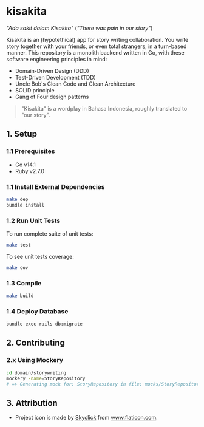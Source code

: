 # kisakita

_"Ada sakit dalam Kisakita"_ (_"There was pain in our story"_)

Kisakita is an (hypotethical) app for story writing collaboration. You write story together with your friends, or even total strangers, in a turn-based manner. This repository is a monolith backend written in Go, with these software engineering principles in mind:
* Domain-Driven Design (DDD)
* Test-Driven Development (TDD)
* Uncle Bob's Clean Code and Clean Architecture
* SOLID principle
* Gang of Four design patterns

> "Kisakita" is a wordplay in Bahasa Indonesia, roughly translated to "our story".

## 1. Setup

### 1.1 Prerequisites

* Go v14.1
* Ruby v2.7.0

### 1.1 Install External Dependencies

```bash
make dep
bundle install
```

### 1.2 Run Unit Tests

To run complete suite of unit tests:

```bash
make test
```

To see unit tests coverage:

```bash
make cov
```

### 1.3 Compile

```bash
make build
```

### 1.4 Deploy Database

```bash
bundle exec rails db:migrate
```

## 2. Contributing

### 2.x Using Mockery

```bash
cd domain/storywriting
mockery -name=StoryRepository
# => Generating mock for: StoryRepository in file: mocks/StoryRepository.go
```

## 3. Attribution

- Project icon is made by <a href="https://www.flaticon.com/free-icon/dragon_1775587" title="Skyclick">Skyclick</a> from <a href="https://www.flaticon.com/" title="Flaticon">www.flaticon.com</a>.
